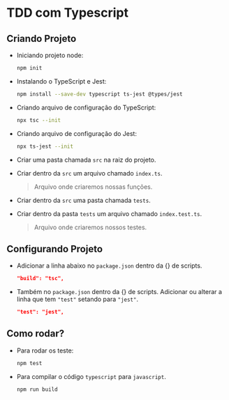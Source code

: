 # TDD com Typescript

## Criando Projeto

- Iniciando projeto node:
    ```bash
    npm init
    ```

- Instalando o TypeScript e Jest:
    ```bash
    npm install --save-dev typescript ts-jest @types/jest
    ```

- Criando arquivo de configuração do TypeScript:
    ```bash
    npx tsc --init
    ```

- Criando arquivo de configuração do Jest:
    ```bash
    npx ts-jest --init
    ```
- Criar uma pasta chamada `src` na raiz do projeto.

- Criar dentro da `src` um arquivo chamado `index.ts`.
    > Arquivo onde criaremos nossas funções.
- Criar dentro da `src` uma pasta chamada `tests`.

- Criar dentro da pasta `tests` um arquivo chamado `index.test.ts`.
    > Arquivo onde criaremos nossos testes.

## Configurando Projeto

- Adicionar a linha abaixo no `package.json` dentro da {} de scripts.

    ```json
    "build": "tsc",
    ```
- Também no `package.json` dentro da {} de scripts. Adicionar ou alterar a linha que tem `"test"` setando para `"jest"`.

    ```json
    "test": "jest",
    ```

## Como rodar?
- Para rodar os teste:
    ```bash
    npm test
    ```
- Para compilar o código `typescript` para `javascript`.

    ```bash
    npm run build
    ```